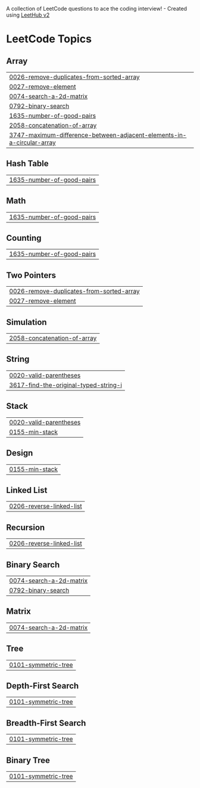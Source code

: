 A collection of LeetCode questions to ace the coding interview! - Created using [LeetHub v2](https://github.com/arunbhardwaj/LeetHub-2.0)
<!---LeetCode Topics Start-->
# LeetCode Topics
## Array
|  |
| ------- |
| [0026-remove-duplicates-from-sorted-array](https://github.com/JKhamzaev/leetcode/tree/master/0026-remove-duplicates-from-sorted-array) |
| [0027-remove-element](https://github.com/JKhamzaev/leetcode/tree/master/0027-remove-element) |
| [0074-search-a-2d-matrix](https://github.com/JKhamzaev/leetcode/tree/master/0074-search-a-2d-matrix) |
| [0792-binary-search](https://github.com/JKhamzaev/leetcode/tree/master/0792-binary-search) |
| [1635-number-of-good-pairs](https://github.com/JKhamzaev/leetcode/tree/master/1635-number-of-good-pairs) |
| [2058-concatenation-of-array](https://github.com/JKhamzaev/leetcode/tree/master/2058-concatenation-of-array) |
| [3747-maximum-difference-between-adjacent-elements-in-a-circular-array](https://github.com/JKhamzaev/leetcode/tree/master/3747-maximum-difference-between-adjacent-elements-in-a-circular-array) |
## Hash Table
|  |
| ------- |
| [1635-number-of-good-pairs](https://github.com/JKhamzaev/leetcode/tree/master/1635-number-of-good-pairs) |
## Math
|  |
| ------- |
| [1635-number-of-good-pairs](https://github.com/JKhamzaev/leetcode/tree/master/1635-number-of-good-pairs) |
## Counting
|  |
| ------- |
| [1635-number-of-good-pairs](https://github.com/JKhamzaev/leetcode/tree/master/1635-number-of-good-pairs) |
## Two Pointers
|  |
| ------- |
| [0026-remove-duplicates-from-sorted-array](https://github.com/JKhamzaev/leetcode/tree/master/0026-remove-duplicates-from-sorted-array) |
| [0027-remove-element](https://github.com/JKhamzaev/leetcode/tree/master/0027-remove-element) |
## Simulation
|  |
| ------- |
| [2058-concatenation-of-array](https://github.com/JKhamzaev/leetcode/tree/master/2058-concatenation-of-array) |
## String
|  |
| ------- |
| [0020-valid-parentheses](https://github.com/JKhamzaev/leetcode/tree/master/0020-valid-parentheses) |
| [3617-find-the-original-typed-string-i](https://github.com/JKhamzaev/leetcode/tree/master/3617-find-the-original-typed-string-i) |
## Stack
|  |
| ------- |
| [0020-valid-parentheses](https://github.com/JKhamzaev/leetcode/tree/master/0020-valid-parentheses) |
| [0155-min-stack](https://github.com/JKhamzaev/leetcode/tree/master/0155-min-stack) |
## Design
|  |
| ------- |
| [0155-min-stack](https://github.com/JKhamzaev/leetcode/tree/master/0155-min-stack) |
## Linked List
|  |
| ------- |
| [0206-reverse-linked-list](https://github.com/JKhamzaev/leetcode/tree/master/0206-reverse-linked-list) |
## Recursion
|  |
| ------- |
| [0206-reverse-linked-list](https://github.com/JKhamzaev/leetcode/tree/master/0206-reverse-linked-list) |
## Binary Search
|  |
| ------- |
| [0074-search-a-2d-matrix](https://github.com/JKhamzaev/leetcode/tree/master/0074-search-a-2d-matrix) |
| [0792-binary-search](https://github.com/JKhamzaev/leetcode/tree/master/0792-binary-search) |
## Matrix
|  |
| ------- |
| [0074-search-a-2d-matrix](https://github.com/JKhamzaev/leetcode/tree/master/0074-search-a-2d-matrix) |
## Tree
|  |
| ------- |
| [0101-symmetric-tree](https://github.com/JKhamzaev/leetcode/tree/master/0101-symmetric-tree) |
## Depth-First Search
|  |
| ------- |
| [0101-symmetric-tree](https://github.com/JKhamzaev/leetcode/tree/master/0101-symmetric-tree) |
## Breadth-First Search
|  |
| ------- |
| [0101-symmetric-tree](https://github.com/JKhamzaev/leetcode/tree/master/0101-symmetric-tree) |
## Binary Tree
|  |
| ------- |
| [0101-symmetric-tree](https://github.com/JKhamzaev/leetcode/tree/master/0101-symmetric-tree) |
<!---LeetCode Topics End-->